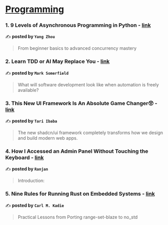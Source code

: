 
<h1><a href=https://medium.com/tag/programming/recommended target="_blank" rel="noopener noreferrer">Programming</a></h1>
<h3>1. 9 Levels of Asynchronous Programming in Python - <a href="https://medium.com/techtofreedom/9-levels-of-asynchronous-programming-in-python-3755f80403c9" target="_blank" rel="noopener noreferrer">link</a></h3>

✍️ **posted by `Yang Zhou`**

<blockquote>From beginner basics to advanced concurrency mastery</blockquote>

<h3>2. Learn TDD or AI May Replace You - <a href="https://medium.com/gitconnected/learn-tdd-or-ai-may-replace-you-b344a392fa02" target="_blank" rel="noopener noreferrer">link</a></h3>

✍️ **posted by `Mark Somerfield`**

<blockquote>What will software development look like when automation is freely available?</blockquote>

<h3>3. This New UI Framework Is An Absolute Game Changer😲 - <a href="https://medium.com/coding-beauty/new-shadcn-ui-c28c2251bbe6" target="_blank" rel="noopener noreferrer">link</a></h3>

✍️ **posted by `Tari Ibaba`**

<blockquote>The new shadcn/ui framework completely transforms how we design and build modern web apps.</blockquote>

<h3>4. How I Accessed an Admin Panel Without Touching the Keyboard - <a href="https://medium.com/@ranjanyadav2003/how-i-accessed-an-admin-panel-without-touching-the-keyboard-43ad45a06f8d" target="_blank" rel="noopener noreferrer">link</a></h3>

✍️ **posted by `Ranjan`**

<blockquote>Introduction:</blockquote>

<h3>5. Nine Rules for Running Rust on Embedded Systems - <a href="https://medium.com/towards-data-science/nine-rules-for-running-rust-on-embedded-systems-b0c247ee877e" target="_blank" rel="noopener noreferrer">link</a></h3>

✍️ **posted by `Carl M. Kadie`**

<blockquote>Practical Lessons from Porting range-set-blaze to no_std</blockquote>

